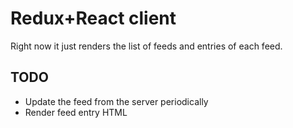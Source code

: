 # Redux+React client

Right now it just renders the list of feeds and entries of each feed.

## TODO
- Update the feed from the server periodically
- Render feed entry HTML
